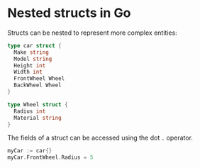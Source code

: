 # Nested structs in Go

Structs can be nested to represent more complex entities:

```go
type car struct {
  Make string
  Model string
  Height int
  Width int
  FrontWheel Wheel
  BackWheel Wheel
}

type Wheel struct {
  Radius int
  Material string
}
```

The fields of a struct can be accessed using the dot `.` operator.

```go
myCar := car{}
myCar.FrontWheel.Radius = 5
```
